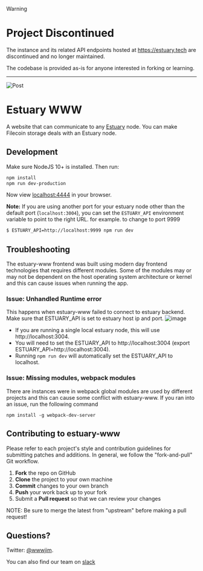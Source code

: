 > [!WARNING]
>  # Project Discontinued
> 
> The instance and its related API endpoints hosted at <https://estuary.tech> are discontinued and no longer maintained.
> 
> The codebase is provided as-is for anyone interested in forking or learning.

---- 

![Post](https://next-s3-public.s3.us-west-2.amazonaws.com/social/estuary.hero.large.png)

# Estuary WWW

A website that can communicate to any [Estuary](https://github.com/application-research/estuary) node. You can make Filecoin storage deals with an Estuary node.

## Development

Make sure NodeJS 10+ is installed. Then run:

```sh
npm install
npm run dev-production
```

Now view [localhost:4444](http://localhost:4444) in your browser.

**Note:** If you are using another port for your estuary node other than the default port (`localhost:3004`), you can set the `ESTUARY_API` environment variable to point to the right URL. for example. to change to port 9999
```bash
$ ESTUARY_API=http://localhost:9999 npm run dev
```

## Troubleshooting
The estuary-www frontend was built using modern day frontend technologies that requires different modules. Some of the modules may or may not be dependent on the host operating system architecture or kernel and this can cause 
issues when running the app.

### Issue: Unhandled Runtime error
This happens when estuary-www failed to connect to estuary backend. Make sure that ESTUARY_API is set to estuary host ip and port.
![image](https://user-images.githubusercontent.com/4479171/168707524-afd12111-e84c-4746-a291-6d5b3a3121c9.png)

- If you are running a single local estuary node, this will use http://localhost:3004. 
- You will need to set the ESTUARY_API to http://localhost:3004 (export ESTUARY_API=http://localhost:3004). 
- Running `npm run dev` will automatically set the ESTUARY_API to localhost.

### Issue: Missing modules, webpack modules
There are instances were in webpack global modules are used by different projects and this can cause some conflict with estuary-www. If you ran into an issue, run the following command
```
npm install -g webpack-dev-server
```

## Contributing to estuary-www

Please refer to each project's style and contribution guidelines for submitting patches and additions. In general, we follow the "fork-and-pull" Git workflow.

1. **Fork** the repo on GitHub
2. **Clone** the project to your own machine
3. **Commit** changes to your own branch
4. **Push** your work back up to your fork
5. Submit a **Pull request** so that we can review your changes

NOTE: Be sure to merge the latest from "upstream" before making a pull request!


## Questions?

Twitter: [@wwwjim](https://twitter.com/wwwjim).

You can also find our team on [slack](https://filecoinproject.slack.com/archives/C016APFREQK)
